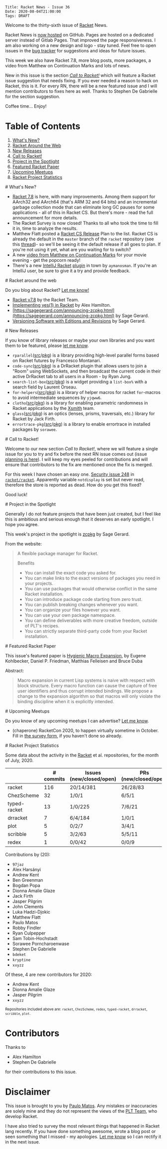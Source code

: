     Title: Racket News - Issue 36
    Date: 2020-08-04T21:00:00
    Tags: DRAFT

Welcome to the thirty-sixth issue of [Racket](https://www.racket-lang.org) News. 

Racket News is [now hosted](https://github.com/pmatos/racket-news) on GitHub. Pages are hosted on a dedicated server instead of Gitlab Pages. That improved the page responsiveness. I am also working on a new design and logo - stay tuned. Feel free to open issues in the [bug tracker](https://github.com/pmatos/racket-news/issues) for suggestions and ideas for future issues.

This week we also have Racket 7.8, more blog posts, more packages, a video from Matthew on Continuation Marks and lots of news. 

New in this issue is the section [*Call to Racket!*](#calltoracket) which will feature a Racket issue suggestion that needs fixing. If you ever needed a reason to hack on Racket, this is it. For every RN, there will be a new featured issue and I will mention contributors to fixes here as well. Thanks to Stephen De Gabrielle for the section suggestion.

Coffee time...
Enjoy!

# Table of Contents

1. [What's New?](#whatsnew)
2. [Racket Around the Web](#aroundtheweb)
3. [New Releases](#newreleases)
4. [Call to Racket!](#calltoracket)
5. [Project in the Spotlight](#spotlight)
6. [Featured Racket Paper](#featuredpaper)
7. [Upcoming Meetups](#meetups)
8. [Racket Project Statistics](#stats)

<div id='whatsnew'/>
# What's New?

* [Racket 7.8](https://blog.racket-lang.org/2020/08/racket-v7-8.html) is here, with many improvements. Among them support for AArch32 and AArch64 (that's ARM 32 and 64 bits) and an incremental garbage collection mode that can eliminate long GC pauses for some applications - all of this in Racket CS. But there's more - read the full announcement for more details.
* The Racket Survey is now closed! Thanks to all who took the time to fill it in, time to analyze the results.
* Matthew Flatt posted a [Racket CS Release](https://groups.google.com/g/racket-users/c/EP-vsV62UcQ/m/SCVNSEGbAgAJ) Plan to the list. Racket CS is already the default in the `master` branch of the `racket` repository (see this [thread](https://groups.google.com/g/racket-dev/c/IR3dOLlyCD4/m/9UalMneEDAAJ))- so we'll be seeing it the default release if all goes to plan. If you're not using it yet, what are you waiting for to switch?
* A new [video from Matthew on Continuation Marks](https://www.youtube.com/watch?v=lfxsM4TC8Yw) for your movie evening - get the popcorn ready!
* There's a new [IntelliJ Racket](https://github.com/aymanosman/intellij-racket) [plugin](https://plugins.jetbrains.com/plugin/14752-racket) in town by `aymanosman`. If you're an IntelliJ user, be sure to give it a try and provide feedback.

<div id='aroundtheweb'/>
# Racket around the web

Do you blog about Racket? [Let me know!](mailto:pmatos@linki.tools)

* [Racket v7.8](https://blog.racket-lang.org/2020/08/racket-v7-8.html) by the Racket Team.
* [Implementing yes(1) in Racket](https://blog.aehmlo.me/implementing-yes-in-racket) by Alex Hamilton.
* [https://sagegerard.com/announcing-zcpkg.html](https://sagegerard.com/announcing-zcpkg.html) by Sage Gerard.
* [Versioning Software with Editions and Revisions](https://sagegerard.com/edition-revision-versioning.html) by Sage Gerard.

<div id='newreleases'/>
# New Releases

If you know of library releases or maybe your own libraries and you want them to be featured, please [let me know](mailto:pmatos@linki.tools).

* `rparallel`([src](https://codeberg.org/montanari/rparallel.git)/[pkg](https://pkgs.racket-lang.org/package/rparallel)) is a library providing high-level parallel forms based on Racket futures by Francesco Montanari.
* `code-sync`([src](https://github.com/rymaju/code-sync.git)/[pkg](https://pkgs.racket-lang.org/package/code-sync)) is a DrRacket plugin that allows users to join a "Room" using WebSockets, and then broadcast the current code in their active DrRacket tab to all users in a Room - by Ryan Jung.
* `search-list-box`([src](https://github.com/Metaxal/search-list-box.git)/[pkg](https://pkgs.racket-lang.org/package/search-list-box)) is a widget providing a `list-box%` with a search field by Laurent Orseau.
* `for-helpers`([src](https://github.com/yjqww6/for-helpers/tree/master)/[pkg](https://pkgs.racket-lang.org/package/for-helpers)) is a library of helper macros for racket `for`-macros to avoid intermediate sequences by `yjqww6`.
* `clotho`([src](https://gitlab.flux.utah.edu/xsmith/clotho.git)/[pkg](https://pkgs.racket-lang.org/package/clotho)) is a library for enabling parametric randomness in Racket applications by the [Xsmith](https://www.flux.utah.edu/project/xsmith) team.
* `glass`([src](https://github.com/jackfirth/glass.git)/[pkg](https://pkgs.racket-lang.org/package/glass)) is an optics (lenses, prisms, traversals, etc.) library for Racket by Jack Firth.
* `errortrace-pkg`([src](https://github.com/sorawee/errortrace-pkg)/[pkg](https://pkgs.racket-lang.org/package/errortrace-pkg)) is a library to enable errortrace in installed packages by `sorawee`.

<div id='calltoracket'/>
# Call to Racket!

Welcome to our new section *Call to Racket!*, where we will feature a single issue for you to try and fix before the next RN issue comes out (issue [planning is here](https://github.com/pmatos/racket-news/milestones)). I will keep my eyes peeled for contributions and will ensure that contributors to the fix are mentioned once the fix is merged.

For this week I have chosen an easy one. [Security issue 248](https://github.com/racket/racket/security/code-scanning/248) in [`racket/racket`](https://github.com/racket/racket). Apparently variable `notdisplay` is set but never read, therefore the store is reported as dead. How do you get this fixed?

Good luck! 

<div id='spotlight'/>
# Project in the Spotlight

Generally I do not feature projects that have been just created, but I feel like this is ambitious and serious enough that it deserves an early spotlight. I hope you agree.

This week's project in the spotlight is [zcpkg](https://github.com/zyrolasting/zcpkg) by Sage Gerard.

From the website:

> A flexible package manager for Racket.
>
> Benefits
>
> * You can install the exact code you asked for.
> * You can make links to the exact versions of packages you need in your projects.
> * You can use packages that would otherwise conflict in the same Racket installation.
> * You can introduce package code starting from zero trust.
> * You can publish breaking changes whenever you want.
> * You can organize your files however you want.
> * You can use your own package namespace.
> * You can define deliverables with more creative freedom, outside of PLT's recipes.
> * You can strictly separate third-party code from your Racket installation.

<div id='featuredpaper'/>
# Featured Racket Paper

This issue's featured paper is [Hygienic Macro Expansion](https://drive.google.com/file/d/186xITEewAPR2VRF9S8DpDK56o8XkQRoD/view?usp=sharing), by Eugene Kohlbecker, Daniel P. Friedman, Matthias Felleisen and Bruce Duba

Abstract:

> Macro expansion in current Lisp systems is naive with respect with block structure. Every macro function can cause the capture of free user identifiers and thus corrupt intended bindings. We propose a change to the expansion algorithm so that macros will only violate the binding discipline when it is explicitly intended.

<div id='meetups'/>
# Upcoming Meetups

Do you know of any upcoming meetups I can advertise? [Let me know](mailto:pmatos@linki.tools).

* (chaperone) RacketCon 2020, to happen virtually sometime in October. Fill in [the survey form](https://forms.gle/cYNNY9XhmEoUBBe19), if you haven't done so already.

<div id='stats'/>
# Racket Project Statistics

Some data about the activity in the [Racket](https://github.com/racket) et al. repositories, for the month of July, 2020.

<!-- Repo racket -->
<!-- # Commits: 116 -->
<!-- Issues: 20/14/381 -->
<!-- PRs: 26/28/83 -->

<!-- Repo ChezScheme -->
<!-- # Commits: 32 -->
<!-- Issues: 1/0/1 -->
<!-- PRs: 6/5/1 -->

<!-- Repo typed-racket -->
<!-- # Commits: 13 -->
<!-- Issues: 1/0/225 -->
<!-- PRs: 7/6/21 -->

<!-- Repo drracket -->
<!-- # Commits: 7 -->
<!-- Issues: 6/4/184 -->
<!-- PRs: 1/0/1 -->

<!-- Repo plot -->
<!-- # Commits: 5 -->
<!-- Issues: 0/2/7 -->
<!-- PRs: 3/4/1 -->

<!-- Repo scribble -->
<!-- # Commits: 5 -->
<!-- Issues: 3/2/63 -->
<!-- PRs: 5/5/11 -->

<!-- Repo redex -->
<!-- # Commits: 1 -->
<!-- Issues: 0/0/42 -->
<!-- PRs: 0/0/9 -->

<div class="table-wrapper">
<table class="fl-table">
<thead>
<tr><th></th><th># commits</th><th>Issues (new/closed/open)</th><th>PRs (new/closed/open)</th></tr>
</thead>
<tr><td>racket</td><td>116</td>          <td>20/14/381</td>        <td>26/28/83</td></tr>
<tr><td>ChezScheme</td><td>32</td>       <td>1/0/1</td>            <td>6/5/1</td></tr>
<tr><td>typed-racket</td><td>13</td>     <td>1/0/225</td>          <td>7/6/21</td></tr>
<tr><td>drracket</td><td>7</td>          <td>6/4/184</td>          <td>1/0/1</td></tr>
<tr><td>plot</td><td>5</td>              <td>0/2/7</td>            <td>3/4/1</td></tr>
<tr><td>scribble</td><td>5</td>          <td>3/2/63</td>           <td>5/5/11</td></tr>
<tr><td>redex</td><td>1</td>             <td>0/0/42</td>           <td>0/0/9</td></tr>
</table>
</div>

Contributions by (20):

* `97jaz`
* Alex Harsányi
* Andrew Kent
* Ben Greenman
* Bogdan Popa
* Dionna Amalie Glaze
* Jack Firth
* Jasper Pilgrim
* John Clements
* Luka Hadzi-Djokic
* Matthew Flatt
* Paulo Matos
* Robby Findler
* Ryan Culpepper
* Sam Tobin-Hochstadt
* Sorawee Porncharoenwase
* Stephen De Gabrielle
* `bdeket`
* `kryptine`
* `xxyzz`

Of these, 4 are new contributors for 2020:

* Andrew Kent
* Dionna Amalie Glaze
* Jasper Pilgrim
* `xxyzz`

<small>Repositories included above are: `racket`, `ChezScheme`, `redex`, `typed-racket`, `drracket`, `scribble`, `plot`.</small>

# Contributors

Thanks to

* Alex Hamilton
* Stephen De Gabrielle

for their contributions to this issue.

# Disclaimer

This issue is brought to you by [Paulo Matos](mailto:pmatos@linki.tools). Any mistakes or inaccuracies are solely mine and
they do not represent the views of the [PLT Team](http://www.racket-lang.org/team.html), who develop Racket.

I have also tried to survey the most relevant things that happened in Racket lang recently. If you have done something awesome, wrote a blog post or seen something that I missed - my apologies. [Let me know](mailto:pmatos@linki.tools) so I can rectify it in the next issue.
